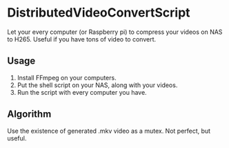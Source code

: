 # DistributedVideoConvertScript
Let your every computer (or Raspberry pi) to compress your videos on NAS to H265. Useful if you have tons of video to convert.
## Usage
1. Install FFmpeg on your computers.
2. Put the shell script on your NAS, along with your videos.
3. Run the script with every computer you have.

## Algorithm
Use the existence of generated .mkv video as a mutex. Not perfect, but useful.
